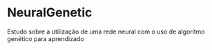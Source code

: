 # NeuralGenetic
Estudo sobre a utilização de uma rede neural com o uso de algoritmo genético para aprendizado
